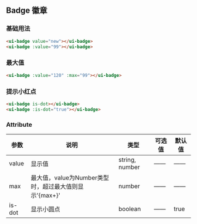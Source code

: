 ## Badge 徽章

### 基础用法

```html
<ui-badge value="new"></ui-badge>
<ui-badge :value="99"></ui-badge>
```

### 最大值

```html
<ui-badge :value="120" :max="99"></ui-badge>
```

### 提示小红点

```html
<ui-badge is-dot></ui-badge>
<ui-badge :is-dot="true"></ui-badge>
```

### Attribute

| 参数      | 说明    | 类型      | 可选值       | 默认值   |
|---------- |-------- |---------- |------------ |-------- |
|value |显示值 |string, number |——|—— |
|max |最大值，value为Number类型时，超过最大值则显示'{max+}'| number |——|—— |
|is-dot |显示小圆点| boolean |——|true |
